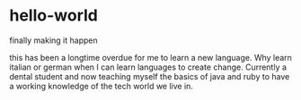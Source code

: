 # hello-world
finally making it happen

this has been a longtime overdue for me to learn a new language. Why learn italian or german when I can learn languages to create change. 
Currently a dental student and now teaching myself the basics of java and ruby to have a working knowledge of the tech world we live in.
